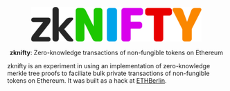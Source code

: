 <div align="center">
    <img src="./assets/logo.svg" height="80px" /> 
    <p><b>zknifty</b>: Zero-knowledge transactions of non-fungible tokens on Ethereum </p>
</div>

zknifty is an experiment in using an implementation of zero-knowledge merkle tree proofs to faciliate bulk private transactions of non-fungible tokens on Ethereum. It was built as a hack at [ETHBerlin](https://ethberlin.com).